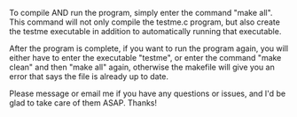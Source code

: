 To compile AND run the program, simply enter the command "make all".  This command will not only compile the testme.c program, but also create the testme executable in addition to automatically running that executable.

After the program is complete, if you want to run the program again, you will either have to enter the executable "testme", or enter the command "make clean" and then "make all" again, otherwise the makefile will give you an error that says the file is already up to date.

Please message or email me if you have any questions or issues, and I'd be glad to take care of them ASAP.  Thanks!
